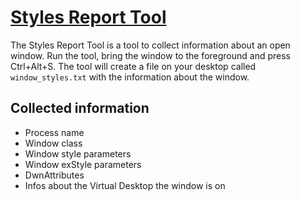 # [Styles Report Tool](/tools/StylesReportTool/)

The Styles Report Tool is a tool to collect information about an open window. Run the tool, bring the window to the foreground and press Ctrl+Alt+S. The tool will create a file on your desktop called `window_styles.txt` with the information about the window.

## Collected information

* Process name
* Window class
* Window style parameters
* Window exStyle parameters
* DwnAttributes
* Infos about the Virtual Desktop the window is on

